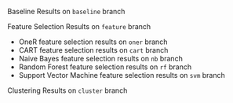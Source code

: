 Baseline Results on `baseline` branch

Feature Selection Results on `feature` branch

- OneR feature selection results on `oner` branch
- CART feature selection results on `cart` branch
- Naive Bayes feature selection results on `nb` branch
- Random Forest feature selection results on `rf` branch
- Support Vector Machine feature selection results on `svm` branch

Clustering Results on `cluster` branch